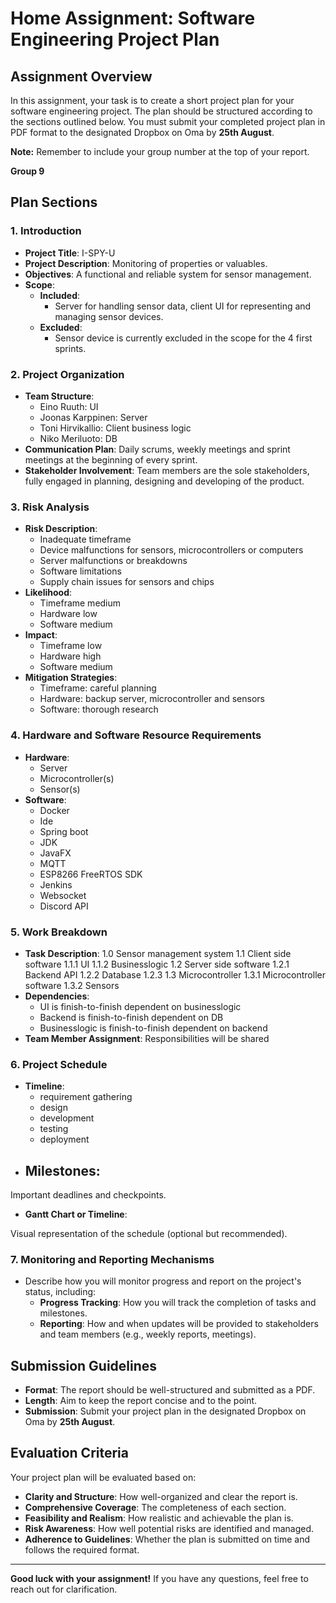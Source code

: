 # Home Assignment: Software Engineering Project Plan

## Assignment Overview
In this assignment, your task is to create a short project plan for your software engineering project. The plan should be structured according to the sections outlined below. You must submit your completed project plan in PDF format to the designated Dropbox on Oma by **25th August**.

**Note:** Remember to include your group number at the top of your report.

**Group 9**

## Plan Sections

### 1. Introduction
  - **Project Title**: I-SPY-U
  - **Project Description**: Monitoring of properties or valuables.
  - **Objectives**: A functional and reliable system for sensor management.
  - **Scope**: 
    - **Included**:
        - Server for handling sensor data, client UI for representing and managing sensor devices.
    - **Excluded**:
        - Sensor device is currently excluded in the scope for the 4 first sprints.

### 2. Project Organization
  - **Team Structure**:
    - Eino Ruuth: UI
    - Joonas Karppinen: Server
    - Toni Hirvikallio: Client business logic
    - Niko Meriluoto: DB
  - **Communication Plan**: Daily scrums, weekly meetings and sprint meetings at the beginning of every sprint.
  - **Stakeholder Involvement**: Team members are the sole stakeholders, fully engaged in planning, designing and developing of the product.

### 3. Risk Analysis
  - **Risk Description**:
    - Inadequate timeframe
    - Device malfunctions for sensors, microcontrollers or computers
    - Server malfunctions or breakdowns
    - Software limitations
    - Supply chain issues for sensors and chips
  - **Likelihood**:
    - Timeframe medium
    - Hardware low
    - Software medium
  - **Impact**:
    - Timeframe low
    - Hardware high
    - Software medium
  - **Mitigation Strategies**:
    - Timeframe: careful planning
    - Hardware: backup server, microcontroller and sensors
    - Software: thorough research

### 4. Hardware and Software Resource Requirements
  - **Hardware**:
    - Server
    - Microcontroller(s)
    - Sensor(s)
  - **Software**:
    - Docker
    - Ide
    - Spring boot
    - JDK
    - JavaFX
    - MQTT
    - ESP8266 FreeRTOS SDK
    - Jenkins
    - Websocket
    - Discord API

### 5. Work Breakdown
  - **Task Description**:
    1.0 Sensor management system
        1.1 Client side software
            1.1.1 UI
            1.1.2 Businesslogic
        1.2 Server side software
            1.2.1 Backend API
            1.2.2 Database
            1.2.3
        1.3 Microcontroller
            1.3.1 Microcontroller software
            1.3.2 Sensors
  - **Dependencies**:
    - UI is finish-to-finish dependent on businesslogic
    - Backend is finish-to-finish dependent on DB
    - Businesslogic is finish-to-finish dependent on backend
  - **Team Member Assignment**: Responsibilities will be shared

### 6. Project Schedule
  - **Timeline**:
    - requirement gathering
    - design
    - development
    - testing
    - deployment
  - **Milestones**:
    - 

  Important deadlines and checkpoints.
  - **Gantt Chart or Timeline**:

  Visual representation of the schedule (optional but recommended).

### 7. Monitoring and Reporting Mechanisms
- Describe how you will monitor progress and report on the project's status, including:
  - **Progress Tracking**: How you will track the completion of tasks and milestones.
  - **Reporting**: How and when updates will be provided to stakeholders and team members (e.g., weekly reports, meetings).






## Submission Guidelines
- **Format**: The report should be well-structured and submitted as a PDF.
- **Length**: Aim to keep the report concise and to the point.
- **Submission**: Submit your project plan in the designated Dropbox on Oma by **25th August**.

## Evaluation Criteria
Your project plan will be evaluated based on:
- **Clarity and Structure**: How well-organized and clear the report is.
- **Comprehensive Coverage**: The completeness of each section.
- **Feasibility and Realism**: How realistic and achievable the plan is.
- **Risk Awareness**: How well potential risks are identified and managed.
- **Adherence to Guidelines**: Whether the plan is submitted on time and follows the required format.

---

**Good luck with your assignment!** If you have any questions, feel free to reach out for clarification.
